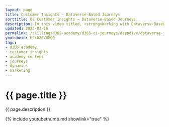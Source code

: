 ```yaml
---
layout: page
title: Customer Insights — Dataverse-Based Journeys
sorttitle: 08 Customer Insights — Dataverse-Based Journeys
description: In this video titled, <strong>Working with Dataverse-Based Journeys</strong>, you will learn how Customer Insights provides marketers the flexibility to start, personalize, and measure customers' journeys based on customer data. Business transactions initiated from within Dynamics 365 create opportunities for meaningful engagements with customers.
updated: 2023-03-16
permalink: /skilling/d365-academy/d365-ci-journeys/deepdive/dataverse-journeys
youtubeid: H6iD26VOMG0
tags: 
- d365 academy
- customer insights
- academy content
- journeys
- dynamics
- marketing
---
```


# {{ page.title }}

{{ page.description }}

{% include youtubethumb.md showlink="true" %}